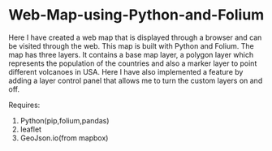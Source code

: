 # Web-Map-using-Python-and-Folium
Here I have created a web map that is displayed through a browser and can be visited through the web. This map is built with Python and Folium. The map has three layers. It contains a base map layer, a polygon layer which represents the population of the countries and also a marker layer to point different volcanoes in USA. Here I have also implemented a feature by adding a layer control panel that allows me to turn the custom layers on and off.

Requires:
1. Python(pip,folium,pandas)
2. leaflet
3. GeoJson.io(from mapbox)

